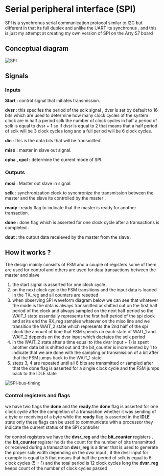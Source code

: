 # Serial peripheral interface (SPI)
SPI is a synchronus serial communication protocol similar to I2C but different in that its full duplex and unlike the UART its synchronus , and this is just my attempt at creating my own version of SPI on the Arty S7 board 
## Conceptual diagram 
![SPI](https://github.com/mahmoudyousry32/SPI/assets/123260720/4265fa6e-8c84-4b12-821a-b4f17ebdad90)
## Signals
### Inputs
**Start** : control signal that initiates transmission.

**dvsr** : this specifes the period of the sclk signal , dvsr is set by default to 16 bits which are used to determine how many clock cycles of the system clock are in half a period sclk the number of clock cycles in half a period of sclk is equal to dvsr + 1 so if dvsr is equal to 2 that means that a half period of sclk will be 3 clock cycles long and a full period will be 6 clock cycles.

**din** : this is the data bits that will be transmitted.

**miso** : master in slave out signal.

**cpha , cpol** : determine the current mode of SPI.

### Outputs
**mosi** : Master out slave in signal.

**sclk** : synchronization clock to synchronize the transmission between the master and the slave its controlled by the master .

**ready** : ready flag to indicate that the master is ready for another transaction.

**done** : done flag which is asserted for one clock cycle after a transactions is completed .

**dout** : the output data receieved by the master from the slave .

## How it works ?
The design mainly consists of FSM and a couple of registers some of them are used for control and others are used for data transactions between the master and slave
1) the start signal is asserted for one clock cycle .
2) on the next clock cycle the FSM transitions and the input data is loaded in the TX_reg and all counters are resetted
3) when observing SPI waveform diagram below we can see that whatever the mode is the data is always transmitted or shifted out on the first half period of the clock and always sampled on the next half period so the WAIT_1 state essentially represents the first half period of the spi clock and at its end the RX_reg samples whatever on the miso line and we transition the WAIT_2 state which represents the 2nd half of the spi clock the amount of time that FSM spends on each state of WAIT_1 and WAIT_2 depends on the dvsr input which dectates the sclk period
4) in the WAIT_2 state after a time equal to (the dvsr input + 1) is spent another data bit is shifted out and the bit_counter is incremented by 1 to indicate that we are done with the sampling or transmission of a bit after that the FSM jumps back to the WAIT_1 state
5) steps 3, 4 are repeated until all 8 bits are transmitted or sampled after that the done flag is asserted for a single clock cycle and the FSM jumps back to the IDLE state 

 ![SPI-bus-timing](https://github.com/mahmoudyousry32/SPI/assets/123260720/e1904134-1077-4564-9792-58a752afbfc7)


### Control registers and flags
we have two flags the **done** and the **ready**.the **done** flag is asserted for one clock cycle after the completion of a transaction whether it was sending of a byte or receiving of a byte while the **ready** flag is asserted in the **IDLE** state only these flags can be used to communicate with a processor they indicate the current status of the SPI controller

for control registers we have the **dvsr_reg** and the **bit_counter** registers . the **bit_counter** register holds the count for the number of bits transmitted or received during a transaction 
**dvsr_reg** is a timer that is used to generate the proper sclk width depending on the dvsr input , if the dvsr input for example is equal to 5 that means that half the period of sclk is equal to 6 clock cycles (5 + 1) and the total period is 12 clock cycles long the **dvsr_reg** keeps count of the number of clock cycles passed 



